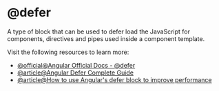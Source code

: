 # @defer

A type of block that can be used to defer load the JavaScript for components, directives and pipes used inside a component template.

Visit the following resources to learn more:

- [@official@Angular Official Docs - @defer](https://angular.dev/api/core/@defer)
- [@article@Angular Defer Complete Guide](https://blog.angular-university.io/angular-defer/)
- [@article@How to use Angular's defer block to improve performance](https://angular.love/en/how-to-use-angulars-defer-block-to-improve-performance)

